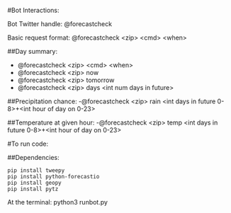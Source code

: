 
#Bot Interactions:

Bot Twitter handle: @forecastcheck

Basic request format: @forecastcheck \<zip\> \<cmd\> \<when\>


##Day summary:
- @forecastcheck \<zip\> \<cmd\> \<when\>
- @forecastcheck \<zip\> now
- @forecastcheck \<zip\> tomorrow
- @forecastcheck \<zip\> days \<int num days in future\>



##Precipitation chance:
-@forecastcheck \<zip\> rain \<int days in future 0-8\>+\<int hour of day on 0-23\>

##Temperature at given hour:
-@forecastcheck \<zip\> temp \<int days in future 0-8\>+\<int hour of day on 0-23\>



#To run code:

##Dependencies:
```
pip install tweepy
pip install python-forecastio
pip install geopy
pip install pytz
```

At the terminal: python3 runbot.py
